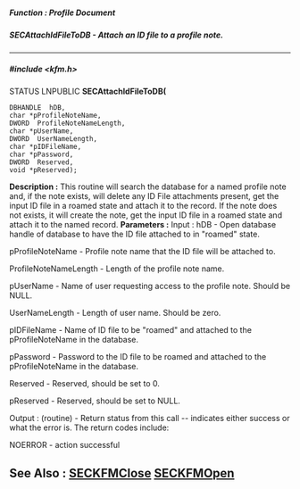 ##### Function : Profile Document
##### SECAttachIdFileToDB - Attach an ID file to a profile note.
---
##### #include <kfm.h>
STATUS LNPUBLIC **SECAttachIdFileToDB(**

	DBHANDLE  hDB,
	char *pProfileNoteName,
	DWORD  ProfileNoteNameLength,
	char *pUserName,
	DWORD  UserNameLength,
	char *pIDFileName,
	char *pPassword,
	DWORD  Reserved,
	void *pReserved);
**Description :**
This routine will search the database for a named profile note and, if the note 
exists, will delete any ID File attachments present, get the input ID file in a 
roamed state and attach it to the record.  If the note does not exists, it will 
create the note, get the input ID file in a roamed state and attach it to the 
named record.
**Parameters :**
Input :
hDB  -  Open database handle of database to have the ID file attached to in "roamed" state.

pProfileNoteName  -  Profile note name that the ID file will be attached to.

ProfileNoteNameLength  -  Length of the profile note name.

pUserName  -  Name of user requesting access to the profile note.  Should be NULL.

UserNameLength  -  Length of user name.  Should be zero.

pIDFileName  -  Name of ID file to be "roamed" and attached to the pProfileNoteName in the database.

pPassword  -  Password to the ID file to be roamed and attached to the pProfileNoteName in the database.

Reserved  -  Reserved, should be set to 0.

pReserved  -  Reserved, should be set to NULL.

Output :
(routine)  -  Return status from this call -- indicates either success or what the error is.   The return codes include:

NOERROR - action successful


**See Also :**
[SECKFMClose](D:/md_files/SECKFMClose.md)
[SECKFMOpen](D:/md_files/SECKFMOpen.md)
---
